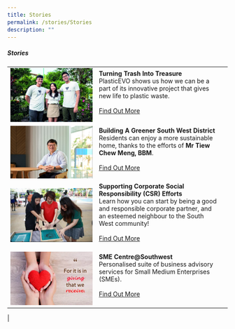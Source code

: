 ```yaml
---
title: Stories
permalink: /stories/Stories
description: ""
---
```

##### Stories

| ||  |
| -------- | -------- | -------- |
| ![](/images/Stories/Plasticevo%20team.jpg)    |   **Turning Trash Into Treasure**<br> PlasticEVO shows us how we can be a part of its innovative project that gives new life to plastic waste. <br><br> [Find Out More](/stories/stories/turning-trash-into-treasure)<br><br>|      |
| ![](/images/Stories/CM.jpg)    |   **Building A Greener South West District**<br> Residents can enjoy a more sustainable home, thanks to the efforts of **Mr Tiew Chew Meng, BBM**. <br><br> [Find Out More](/stories/Building-A-Greener-South-West-District)<br><br>|
|![](/images/What%20We%20Do/For%20Ground%20Up%20initatives/SW%20Youth%20Fund/SW%20Youth%20Fund-P1.jpg)|  **Supporting Corporate Social Responsibility (CSR) Efforts**<br>Learn how you can start by being a good and responsible corporate partner, and an esteemed neighbour to the South West community!<br><br> [Find Out More](/what-we-do/For-corporates/csrefforts)<br><br>|
|![](/images/SWHappyFund.png)| **SME Centre@Southwest**<br>Personalised suite of business advisory services for Small Medium Enterprises (SMEs).<br><br> [Find Out More](/what-we-do/For-corporates/smecentresw)<br><br>|   
|